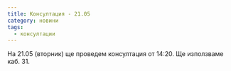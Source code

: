 ```yaml
---
title: Консултация - 21.05
category: новини
tags:
  - консултации
---
```


На 21.05 (вторник) ще проведем консултация от 14:20. Ще използваме каб. 31.
